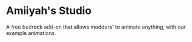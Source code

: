 # Amiiyah's Studio
A free bedrock add-on that allows modders' to animate anything, with our example animations.
